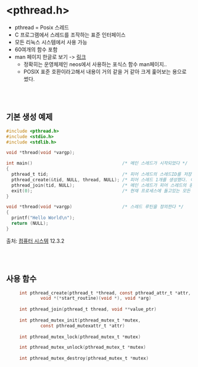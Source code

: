 # <pthread.h>

- pthread = Posix 스레드
- C 프로그램에서 스레드를 조작하는 표준 인터페이스
- 모든 리눅스 시스템에서 사용 가능
- 60여개의 함수 포함
- man 페이지 한글로 보기 -> [링크](http://neosrtos.com/docs/posix_api/pthread.html)
  - 정확히는 운영체제인 neos에서 사용하는 포식스 함수 man페이지..
  - POSIX 표준 호환이라고해서 내용이 거의 같을 거 같아 크게 훑어보는 용으로 썼다.

<br><br>

## 기본 생성 예제

```C
#include <pthread.h>
#include <stdio.h>
#include <stdlib.h>

void *thread(void *vargp);

int main()                                  /* 메인 스레드가 시작되었다 */
{
  pthread_t tid;                            /* 피어 스레드의 스레드ID를 저장하는 데에 쓸 것이다 */
  pthread_create(&tid, NULL, thread, NULL); /* 피어 스레드 1개를 생성했다. 이제 메인 스레드와 피어 스레드는 동시에 돌고있다 */
  pthread_join(tid, NULL);                  /* 메인 스레드가 피어 스레드의 종료를 기다린다 */
  exit(0);                                  /* 현재 프로세스에 돌고있는 모든 스레드를 종료한다. 현재의 경우, 메인 스레드 1개가 전부다. */
}

void *thread(void *vargp)                   /* 스레드 루틴을 정의한다 */
{
  printf("Hello World\n");
  return (NULL);
}
```

출처: [컴퓨터 시스템](http://www.kyobobook.co.kr/product/detailViewKor.laf?ejkGb=KOR&mallGb=KOR&barcode=9791185475219&orderClick=LAG&Kc=) 12.3.2


<br><br>

## 사용 함수 

```C
     int pthread_create(pthread_t *thread, const pthread_attr_t *attr,  \
             void *(*start_routine)(void *), void *arg)
             
     int pthread_join(pthread_t thread, void **value_ptr)
     
     int pthread_mutex_init(pthread_mutex_t *mutex,
             const pthread_mutexattr_t *attr)
             
     int pthread_mutex_lock(pthread_mutex_t *mutex)

     int pthread_mutex_unlock(pthread_mutex_t *mutex)
     
     int pthread_mutex_destroy(pthread_mutex_t *mutex)
```
